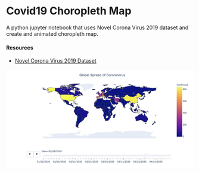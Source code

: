 # Covid19 Choropleth Map

A python jupyter notebook that uses Novel Corona Virus 2019 dataset and create and animated choropleth map.

#### Resources
* [Novel Corona Virus 2019 Dataset]("https://www.kaggle.com/sudalairajkumar/novel-corona-virus-2019-dataset")

![Image of map](images/map.png)
